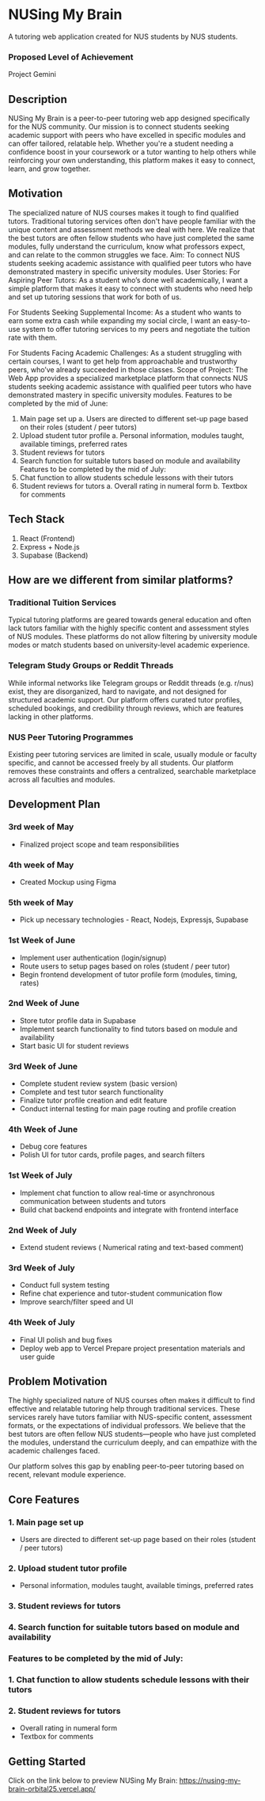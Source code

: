 # NUSing My Brain
A tutoring web application created for NUS students by NUS students.
### Proposed Level of Achievement
Project Gemini 

## Description
NUSing My Brain is a peer-to-peer tutoring web app designed specifically for the NUS community. Our mission is to connect students seeking academic support with peers who have excelled in specific modules and can offer tailored, relatable help. Whether you're a student needing a confidence boost in your coursework or a tutor wanting to help others while reinforcing your own understanding, this platform makes it easy to connect, learn, and grow together.

## Motivation
The specialized nature of NUS courses makes it tough to find qualified tutors. Traditional tutoring services often don't have people familiar with the unique content and assessment methods we deal with here. We realize that the best tutors are often fellow students who have just completed the same modules, fully understand the curriculum, know what professors expect, and can relate to the common struggles we face.
Aim: 
To connect NUS students seeking academic assistance with qualified peer tutors who have demonstrated mastery in specific university modules.
User Stories: 
For Aspiring Peer Tutors: As a student who’s done well academically, I want a simple platform that makes it easy to connect with students who need help and set up tutoring sessions that work for both of us.

For Students Seeking Supplemental Income: As a student who wants to earn some extra cash while expanding my social circle, I want an easy-to-use system to offer tutoring services to my peers and negotiate the tuition rate with them.

For Students Facing Academic Challenges: As a student struggling with certain courses, I want to get help from approachable and trustworthy peers, who’ve already succeeded in those classes.
Scope of Project: 
The Web App provides a specialized marketplace platform that connects NUS students seeking academic assistance with qualified peer tutors who have demonstrated mastery in specific university modules. 
Features to be completed by the mid of June: 
1. Main page set up
a. Users are directed to different set-up page based on their roles (student / peer tutors) 
2. Upload student tutor profile
a. Personal information, modules taught, available timings, preferred rates
3. Student reviews for tutors
4. Search function for suitable tutors based on module and availability
Features to be completed by the mid of July: 
1. Chat function to allow students schedule lessons with their tutors
2. Student reviews for tutors
a. Overall rating in numeral form
b. Textbox for comments

## Tech Stack 
1. React (Frontend) 
2. Express + Node.js 
3. Supabase (Backend) 

## How are we different from similar platforms? 
### Traditional Tuition Services
 Typical tutoring platforms are geared towards general education and often lack tutors familiar with the highly specific content and assessment styles of NUS modules. These platforms do not allow filtering by university module modes or match students based on university-level academic experience.
### Telegram Study Groups or Reddit Threads
 While informal networks like Telegram groups or Reddit threads (e.g.  r/nus) exist, they are disorganized, hard to navigate, and not designed for structured academic support. Our platform offers curated tutor profiles, scheduled bookings, and credibility through reviews, which are features lacking in other platforms.
### NUS Peer Tutoring Programmes
 Existing peer tutoring services are limited in scale, usually module or faculty specific, and cannot be accessed freely by all students. Our platform removes these constraints and offers a centralized, searchable marketplace across all faculties and modules. 

## Development Plan 
### 3rd week of May
- Finalized project scope and team responsibilities
### 4th week of May
- Created Mockup using Figma
### 5th week of May
- Pick up necessary technologies - React, Nodejs, Expressjs, Supabase
### 1st Week of June
- Implement user authentication (login/signup) 
- Route users to setup pages based on roles (student / peer tutor)
- Begin frontend development of tutor profile form (modules, timing, rates)
### 2nd Week of June
- Store tutor profile data in Supabase
- Implement search functionality to find tutors based on module and availability
- Start basic UI for student reviews
### 3rd Week of June
- Complete student review system (basic version)
- Complete and test tutor search functionality
- Finalize tutor profile creation and edit feature
- Conduct internal testing for main page routing and profile creation
### 4th Week of June
- Debug core features
- Polish UI for tutor cards, profile pages, and search filters
### 1st Week of July
- Implement chat function to allow real-time or asynchronous communication between students and tutors
- Build chat backend endpoints and integrate with frontend interface
### 2nd Week of July
- Extend student reviews ( Numerical rating and text-based comment)
### 3rd Week of July
- Conduct full system testing
- Refine chat experience and tutor-student communication flow
- Improve search/filter speed and UI
### 4th Week of July
- Final UI polish and bug fixes
- Deploy web app to Vercel
 Prepare project presentation materials and user guide

## Problem Motivation
The highly specialized nature of NUS courses often makes it difficult to find effective and relatable tutoring help through traditional services. These services rarely have tutors familiar with NUS-specific content, assessment formats, or the expectations of individual professors. We believe that the best tutors are often fellow NUS students—people who have just completed the modules, understand the curriculum deeply, and can empathize with the academic challenges faced.

Our platform solves this gap by enabling peer-to-peer tutoring based on recent, relevant module experience.

## Core Features
### 1. Main page set up
- Users are directed to different set-up page based on their roles (student / peer tutors) 
### 2. Upload student tutor profile
- Personal information, modules taught, available timings, preferred rates
### 3. Student reviews for tutors
### 4. Search function for suitable tutors based on module and availability
### Features to be completed by the mid of July: 
### 1. Chat function to allow students schedule lessons with their tutors
### 2. Student reviews for tutors
- Overall rating in numeral form
- Textbox for comments


## Getting Started
Click on the link below to preview NUSing My Brain:
https://nusing-my-brain-orbital25.vercel.app/